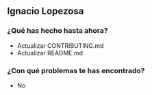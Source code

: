 ## Ignacio Lopezosa
### ¿Qué has hecho hasta ahora?
- Actualizar CONTRIBUTING.md
- Actualizar README.md
### ¿Con qué problemas te has encontrado?
- No
<br><br>

